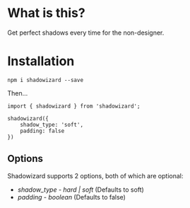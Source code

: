 # What is this?

Get perfect shadows every time for the non-designer.

# Installation

`npm i shadowizard --save`

Then...

```
import { shadowizard } from 'shadowizard';

shadowizard({
    shadow_type: 'soft',
    padding: false
})

```

## Options

Shadowizard supports 2 options, both of which are optional: 

* *shadow_type* - _hard | soft_ (Defaults to soft)
* *padding* - _boolean_ (Defaults to false)